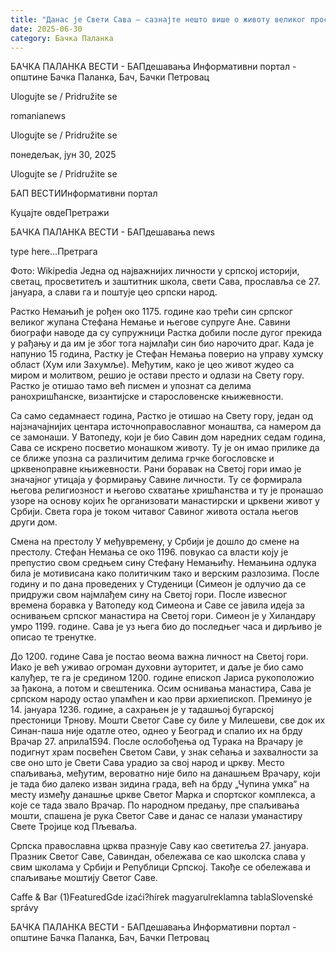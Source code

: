 ```yaml
---
title: "Данас је Свети Сава – сазнајте нешто више о животу великог просветитеља"
date: 2025-06-30
category: Бачка Паланка
---
```


БАЧКА ПАЛАНКА ВЕСТИ - БАПдешавања Информативни портал - општине Бачка Паланка, Бач, Бачки Петровац

Ulogujte se / Pridružite se

romanianews

Ulogujte se / Pridružite se

понедељак, јун 30, 2025

Ulogujte se / Pridružite se

БАП ВЕСТИИнформативни портал

Куцајте овдеПретражи

БАЧКА ПАЛАНКА ВЕСТИ - БАПдешавања news

type here...Претрага

Фото: Wikipedia
            Једна од најважнијих личности у српској историји, светац, просветитељ и заштитник школа, свети Сава, прославља се 27. јануара, а слави га и поштује цео српски народ.

Растко Немањић је рођен око 1175. године као трећи син српског великог жупана Стефана Немање и његове супруге Ане. Савини биографи наводе да су супружници Растка добили после дугог прекида у рађању и да им је због тога најмлађи син био нарочито драг.
Када је напунио 15 година, Растку је Стефан Немања поверио на управу хумску област (Хум или Захумље). Међутим, како је цео живот жудео са миром и молитвом, решио је остави престо и одлази на Свету гору. Растко је отишао тамо већ писмен и упознат са делима ранохришћанске, византијске и старословенске књижевности.


Са само седамнаест година, Растко је отишао на Свету гору, један од најзначајнијих центара источноправославног монаштва, са намером да се замонаши. У Ватопеду, који је био Савин дом наредних седам година, Сава се искрено посветио монашком животу. Ту је он имао прилике да се ближе упозна са различитим делима грчке богословске и црквеноправне књижевности. Рани боравак на Светој гори имао је значајног утицаја у формирању Савине личности. Ту се формирала његова религиозност и његово схватање хришћанства и ту је пронашао узоре на основу којих ће организовати манастирски и црквени живот у Србији. Света гора је током читавог Савиног живота остала његов други дом.


Смена на престолу
У међувремену, у Србији је дошло до смене на престолу. Стефан Немања се око 1196. повукао са власти коју је препустио свом средњем сину Стефану Немањићу. Немањина одлука била је мотивисана како политичким тако и верским разлозима. После годину и по дана проведених у Студеници (Симеон је одлучио да се придружи свом најмлађем сину на Светој гори.
После извесног времена боравка у Ватопеду код Симеона и Саве се јавила идеја за оснивањем српског манастира на Светој гори. Симеон је у Хиландару умро 1199. године. Сава је уз њега био до последњег часа и дирљиво је описао те тренутке.


До 1200. године Сава је постао веома важна личност на Светој гори. Иако је већ уживао огроман духовни ауторитет, и даље је био само калуђер, те га је средином 1200. године епископ Јариса рукоположио за ђакона, а потом и свештеника. Осим оснивања манастира, Сава је српском народу остао упамћен и као први архиепископ.
Преминуо је 14. јануара 1236. године, а сахрањен је у тадашњој бугарској престоници Трнову. Мошти Светог Саве су биле у Милешеви, све док их Синан-паша није одатле отео, однео у Београд и спалио их на брду Врачар 27. априла1594. После ослобођења од Турака на Врачару је подигнут храм посвећен Светом Сави, у знак сећања и захвалности за све оно што је Свети Сава урадио за свој народ и цркву.
Место спаљивања, међутим, вероватно није било на данашњем Врачару, који је тада био далеко изван зидина града, већ на брду „Чупина умка“ на месту између данашње цркве Светог Марка и спортског комплекса, а које се тада звало Врачар. По народном предању, пре спаљивања мошти, спашена је рука Светог Саве и данас се налази уманастиру Свете Тројице код Пљеваља.












Српска православна црква празнује Саву као светитеља 27. јануара. Празник Светог Саве, Савиндан, обележава се као школска слава у свим школама у Србији и Републици Српској. Такође се обележава и спаљивање моштију Светог Саве.

Caffe & Bar (1)FeaturedGde izaći?hírek magyarulreklamna tablaSlovenské správy

БАЧКА ПАЛАНКА ВЕСТИ - БАПдешавања Информативни портал - општине Бачка Паланка, Бач, Бачки Петровац
